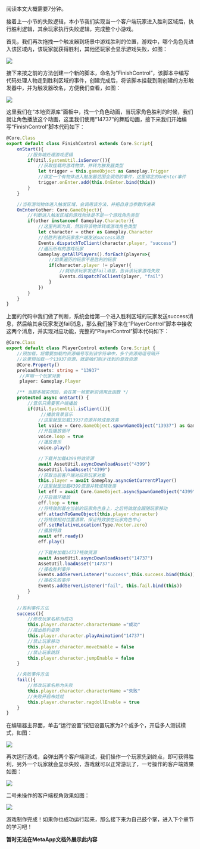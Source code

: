 阅读本文大概需要7分钟。

接着上一小节的失败逻辑，本小节我们实现当一个客户端玩家进入胜利区域后，执行胜利逻辑，其余玩家执行失败逻辑，完成整个小游戏。

首先，我们再次拖拽一个触发器到场景中游戏胜利的位置，游戏中，哪个角色先进入该区域内，该玩家就获得胜利，其他还玩家会显示游戏失败，如图：

![](https://meta.feishu.cn/space/api/box/stream/download/asynccode/?code=ZGEzOGQ1Yzc4ZGMxMTJkYTgyOGEzZTg2OTgyODNiYjZfWW1mY0VJWlJ5VTJXUEhLRnRMU2hLQ3RxTm1NbXB6TXVfVG9rZW46Ym94Y25zY0NkVWNCRVBEVUJ2Y2JqbVpEWmZ5XzE2ODA3MDMzMjM6MTY4MDcwNjkyM19WNA)

接下来按之前的方法创建一个新的脚本，命名为“FinishControl”，该脚本中编写代码处理人物走到胜利区域的事件，创建完成后，将该脚本挂载到刚创建的方形触发器中，并为触发器改名，方便我们查看，如图：

![](https://meta.feishu.cn/space/api/box/stream/download/asynccode/?code=NWZiYzA3YjQ5ZWVkMzI2NmQxODhlMjRmMjZiOTMyZjNfcG9CZVRJUzhCeUpER0pienJ6bzRseDhWcmJCZTI2T3VfVG9rZW46Ym94Y25RdFpHaXhWSUJGM0RGR3M1WXBMSEpuXzE2ODA3MDMzMjM6MTY4MDcwNjkyM19WNA)

这里我们在“本地资源库”面板中，找一个角色动画，当玩家角色胜利的时候，我们就让角色播放这个动画，这里我们使用“14737”的舞蹈动画，接下来我们开始编写“FinishControl”脚本代码如下：

```TypeScript
@Core.Class
export default class FinishControl extends Core.Script{
    onStart(){
        //服务端处理游戏逻辑
        if(Util.SystemUtil.isServer()){
            //获取挂载的游戏物体，并转为触发器类型
            let trigger = this.gameObject as Gameplay.Trigger
            //绑定一个有物体进入触发器范围会调用的事件，这里绑定的OnEnter事件
            trigger.onEnter.add(this.OnEnter.bind(this))
        }
    }

    //当有游戏物体进入触发区域，会调用该方法，并把自身当参数传进来
    OnEnter(other: Core.GameObject){
        //判断进入触发区域的游戏物体是不是一个游戏角色类型
        if(other instanceof Gameplay.Character){
            //这里判断为真，然后将该物体转成游戏角色类型
            let character = other as Gameplay.Character
            //给胜利者的玩家客户端发送success消息
            Events.dispatchToClient(character.player, "success")
            //遍历所有的游戏玩家
            Gameplay.getAllPlayers().forEach(player=>{
                //如果遍历的玩家不是胜利的玩家
                if(character.player != player){
                    //就给该玩家发送fail消息，告诉该玩家游戏失败
                    Events.dispatchToClient(player, "fail")
                }
            })
        }
    }
}
```

上面的代码中我们做了判断，系统会给第一个进入胜利区域的玩家发送success消息，然后给其余玩家发送fail消息，那么我们接下来在“PlayerControl”脚本中接收这两个消息，并实现对应功能，完整的“PlayerControl”脚本代码如下：

```TypeScript
@Core.Class
export default class PlayerControl extends Core.Script {
    //预加载，将需要加载的资源编号写到该字符串中，多个资源用逗号隔开
    //这里预加载一个13937资源，就是咱们刚才找到的音效资源
    @Core.Property()
    preloadAssets: string = "13937"
     //声明一个玩家对象
     player: Gameplay.Player

    /** 当脚本被实例后，会在第一帧更新前调用此函数 */
    protected async onStart() {
        //音乐只需要客户端播放
        if(Util.SystemUtil.isClient()){
             //播放背景音乐
            //这里就是加载13937资源并转成音效类
            let voice = Core.GameObject.spawnGameObject("13937") as Gameplay.Sound
            //开启播放循环
            voice.loop = true
            //播放音乐
            voice.play()

            //下载并加载4399特效资源
            await AssetUtil.asyncDownloadAsset("4399")
            AssetUtil.loadAsset("4399")
            //获取当前客户端对应的玩家对象
            this.player = await Gameplay.asyncGetCurrentPlayer()
            //这里就是加载4399资源并转成特效类
            let eff = await Core.GameObject.asyncSpawnGameObject("4399") as Gameplay.Particle
            //开启循环播放
            eff.loop = true
            //将特效附着在当前的玩家角色身上，之后特效就会跟随玩家移动
            eff.attachToGameObject(this.player.character)
            //将特效相对位置清零，保证特效放在玩家角色中心
            eff.setRelativeLocation(Type.Vector.zero)
            //播放特效
            await eff.ready()
            eff.play()

            //下载并加载14737特效资源
            await AssetUtil.asyncDownloadAsset("14737")
            AssetUtil.loadAsset("14737")
            //接收胜利事件
            Events.addServerListener("success",this.success.bind(this))
            //接收失败事件
            Events.addServerListener("fail", this.fail.bind(this))
        }
    }
    
    //胜利事件方法
    success(){
        //修改玩家名称为成功
        this.player.character.characterName ="成功"
        //摆出胜利姿势
        this.player.character.playAnimation("14737")
        //禁止玩家移动
        this.player.character.moveEnable = false
        //禁止玩家跳跃
        this.player.character.jumpEnable = false
    }

    //失败事件方法
    fail(){
        //修改玩家名称为失败
        this.player.character.characterName ="失败"
        //失败开启布娃娃
        this.player.character.ragdollEnable = true
    }
}
```

在编辑器主界面，单击“运行设置”按钮设置玩家为2个或多个，开启多人测试模式，如图：

![](https://meta.feishu.cn/space/api/box/stream/download/asynccode/?code=Y2FiMDdmYmZlNWM2ZTJhZjFiMTMzYjAxMmIyYzExYTlfaFNoU1ZKc0JiMHZtbDhPb2R6UVF1V2xsUzQ4YjJlVW1fVG9rZW46Ym94Y25pclJkeGQxSk9wVFdvWG4xbXE0UlFoXzE2ODA3MDMzMjM6MTY4MDcwNjkyM19WNA)

再次运行游戏，会弹出两个客户端测试，我们操作一个玩家先到终点，即可获得胜利，另外一个玩家就会显示失败，游戏就可以正常游玩了，一号操作的客户端效果如图：

![](https://meta.feishu.cn/space/api/box/stream/download/asynccode/?code=ZTdkNGE1OGRiNWM5NTFhNGU2NGRhMTczNjRlYTAwZTJfV3R3SkRhamFsMEZGME5CQmxDZHludVlwNVU2Zm13NktfVG9rZW46Ym94Y25Qbnl5dVc4ODNhQ1h3VTZLejZHR1dmXzE2ODA3MDMzMjM6MTY4MDcwNjkyM19WNA)

二号未操作的客户端视角效果如图：

![](https://meta.feishu.cn/space/api/box/stream/download/asynccode/?code=ZDk2MGVlZDRhMjkxOWEwOTUxNWI3MDAyNDM3NTM2Y2JfSkoxWkY4Q3k3NEQ5eDlwVzBKWVkxSWFCa0ozQkoxYU5fVG9rZW46Ym94Y244aDI1MUxsVGl6TlJWdDcyV21xck5iXzE2ODA3MDMzMjM6MTY4MDcwNjkyM19WNA)

游戏制作完成！如果你也成功运行起来，那么接下来为自己鼓个掌，进入下个章节的学习吧！

**暂时无法在MetaApp文档外展示此内容**

